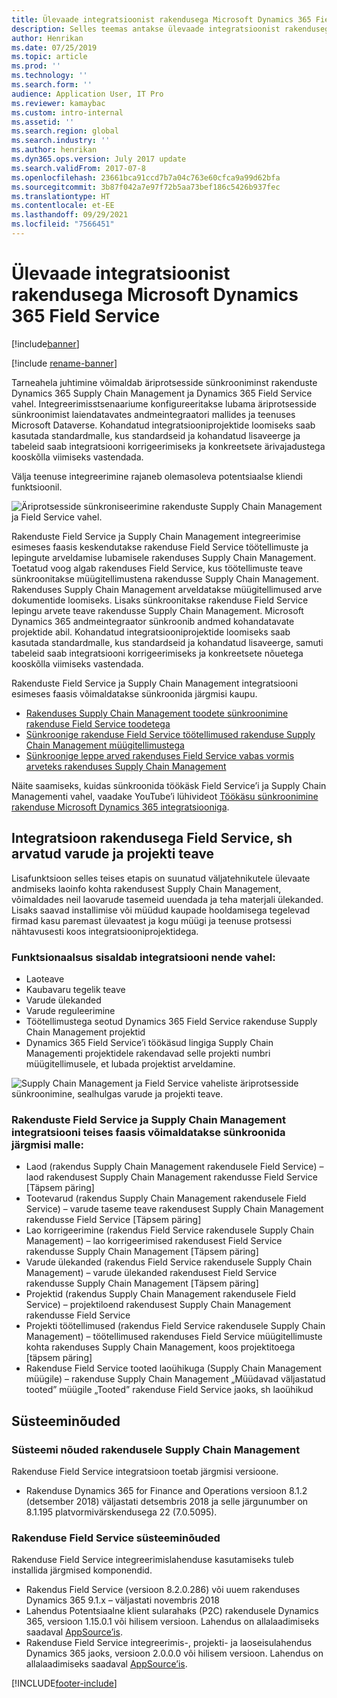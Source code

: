 ```yaml
---
title: Ülevaade integratsioonist rakendusega Microsoft Dynamics 365 Field Service
description: Selles teemas antakse ülevaade integratsioonist rakendusega Microsoft Dynamics 365 Field Service.
author: Henrikan
ms.date: 07/25/2019
ms.topic: article
ms.prod: ''
ms.technology: ''
ms.search.form: ''
audience: Application User, IT Pro
ms.reviewer: kamaybac
ms.custom: intro-internal
ms.assetid: ''
ms.search.region: global
ms.search.industry: ''
ms.author: henrikan
ms.dyn365.ops.version: July 2017 update
ms.search.validFrom: 2017-07-8
ms.openlocfilehash: 23661bca91ccd7b7a04c763e60cfca9a99d62bfa
ms.sourcegitcommit: 3b87f042a7e97f72b5aa73bef186c5426b937fec
ms.translationtype: HT
ms.contentlocale: et-EE
ms.lasthandoff: 09/29/2021
ms.locfileid: "7566451"
---
```

# <a name="integration-with-microsoft-dynamics-365-field-service-overview"></a>Ülevaade integratsioonist rakendusega Microsoft Dynamics 365 Field Service

[!include[banner](../includes/banner.md)]

[!include [rename-banner](~/includes/cc-data-platform-banner.md)]

Tarneahela juhtimine võimaldab äriprotsesside sünkrooniminst rakenduste Dynamics 365 Supply Chain Management ja Dynamics 365 Field Service vahel. Integreerimisstsenaariume konfigureeritakse lubama äriprotsesside sünkroonimist laiendatavates andmeintegraatori mallides ja teenuses Microsoft Dataverse.
Kohandatud integratsiooniprojektide loomiseks saab kasutada standardmalle, kus standardseid ja kohandatud lisaveerge ja tabeleid saab integratsiooni korrigeerimiseks ja konkreetsete ärivajadustega kooskõlla viimiseks vastendada. 

Välja teenuse integreerimine rajaneb olemasoleva potentsiaalse kliendi funktsioonil.

![Äriprotsesside sünkroniseerimine rakenduste Supply Chain Management ja Field Service vahel.](./media/field-service-integration.png)

Rakenduste Field Service ja Supply Chain Management integreerimise esimeses faasis keskendutakse rakenduse Field Service töötellimuste ja lepingute arveldamise lubamisele rakenduses Supply Chain Management. Toetatud voog algab rakenduses Field Service, kus töötellimuste teave sünkroonitakse müügitellimustena rakendusse Supply Chain Management. Rakenduses Supply Chain Management arveldatakse müügitellimused arve dokumentide loomiseks. Lisaks sünkroonitakse rakenduse Field Service lepingu arvete teave rakendusse Supply Chain Management. Microsoft Dynamics 365 andmeintegraator sünkroonib andmed kohandatavate projektide abil. Kohandatud integratsiooniprojektide loomiseks saab kasutada standardmalle, kus standardseid ja kohandatud lisaveerge, samuti tabeleid saab integratsiooni korrigeerimiseks ja konkreetsete nõuetega kooskõlla viimiseks vastendada.

Rakenduste Field Service ja Supply Chain Management integratsiooni esimeses faasis võimaldatakse sünkroonida järgmisi kaupu.

- [Rakenduses Supply Chain Management toodete sünkroonimine rakenduse Field Service toodetega](field-service-product.md)
- [Sünkroonige rakenduse Field Service töötellimused rakenduse Supply Chain Management müügitellimustega](field-service-work-order.md)
- [Sünkroonige leppe arved rakenduses Field Service vabas vormis arveteks rakenduses Supply Chain Management](field-service-invoice.md)

Näite saamiseks, kuidas sünkroonida töökäsk Field Service’i ja Supply Chain Managementi vahel, vaadake YouTube’i lühivideot [Töökäsu sünkroonimine rakenduse Microsoft Dynamics 365 integratsiooniga](https://www.youtube.com/watch?v=46ylO7raZAo).

## <a name="integration-with-field-service-including-inventory-and-project-information"></a>Integratsioon rakendusega Field Service, sh arvatud varude ja projekti teave

Lisafunktsioon selles teises etapis on suunatud väljatehnikutele ülevaate andmiseks laoinfo kohta rakendusest Supply Chain Management, võimaldades neil laovarude tasemeid uuendada ja teha materjali ülekanded. Lisaks saavad installimise või müüdud kaupade hooldamisega tegelevad firmad kasu paremast ülevaatest ja kogu müügi ja teenuse protsessi nähtavusesti koos integratsiooniprojektidega.

### <a name="functionality-includes-integration-of"></a>Funktsionaalsus sisaldab integratsiooni nende vahel:
- Laoteave
- Kaubavaru tegelik teave
- Varude ülekanded
- Varude reguleerimine
- Töötellimustega seotud Dynamics 365 Field Service rakenduse Supply Chain Management projektid
- Dynamics 365 Field Service’i töökäsud lingiga Supply Chain Managementi projektidele rakendavad selle projekti numbri müügitellimusele, et lubada projektist arveldamine. 

![Supply Chain Management ja Field Service vaheliste äriprotsesside sünkroonimine, sealhulgas varude ja projekti teave.](./media/FSv2overview.png)

### <a name="the-second-phase-of-the-integration-between-field-service-and-supply-chain-management-enables-synchronization-with-the-following-templates"></a>Rakenduste Field Service ja Supply Chain Management integratsiooni teises faasis võimaldatakse sünkroonida järgmisi malle:
- Laod (rakendus Supply Chain Management rakendusele Field Service) – laod rakendusest Supply Chain Management rakendusse Field Service [Täpsem päring] 
- Tootevarud (rakendus Supply Chain Management rakendusele Field Service) – varude taseme teave rakendusest Supply Chain Management rakendusse Field Service [Täpsem päring] 
- Lao korrigeerimine (rakendus Field Service rakendusele Supply Chain Management) – lao korrigeerimised rakendusest Field Service rakendusse Supply Chain Management [Täpsem päring] 
- Varude ülekanded (rakendus Field Service rakendusele Supply Chain Management) – varude ülekanded rakendusest Field Service rakendusse Supply Chain Management [Täpsem päring] 
- Projektid (rakendus Supply Chain Management rakendusele Field Service) – projektiloend rakendusest Supply Chain Management rakendusse Field Service 
- Projekti töötellimused (rakendus Field Service rakendusele Supply Chain Management) – töötellimused rakenduses Field Service müügitellimuste kohta rakenduses Supply Chain Management, koos projektitoega [täpsem päring] 
- Rakenduse Field Service tooted laoühikuga (Supply Chain Management müügile) – rakenduse Supply Chain Management „Müüdavad väljastatud tooted” müügile „Tooted” rakenduse Field Service jaoks, sh laoühikud 

## <a name="system-requirements"></a>Süsteeminõuded

### <a name="system-requirements-for-supply-chain-management"></a>Süsteemi nõuded rakendusele Supply Chain Management
Rakenduse Field Service integratsioon toetab järgmisi versioone.

- Rakenduse Dynamics 365 for Finance and Operations versioon 8.1.2 (detsember 2018) väljastati detsembris 2018 ja selle järgunumber on 8.1.195 platvormivärskendusega 22 (7.0.5095). 

### <a name="system-requirements-for-field-service"></a>Rakenduse Field Service süsteeminõuded
Rakenduse Field Service integreerimislahenduse kasutamiseks tuleb installida järgmised komponendid.

- Rakendus Field Service (versioon 8.2.0.286) või uuem rakenduses Dynamics 365 9.1.x – väljastati novembris 2018
- Lahendus Potentsiaalne klient sularahaks (P2C) rakendusele Dynamics 365, versioon 1.15.0.1 või hilisem versioon. Lahendus on allalaadimiseks saadaval [AppSource’is](https://appsource.microsoft.com/product/dynamics-365/mscrm.c7a48b40-eed3-4d67-93ba-f2364281feb3).
- Rakenduse Field Service integreerimis-, projekti- ja laoseisulahendus Dynamics 365 jaoks, versioon 2.0.0.0 või hilisem versioon. Lahendus on allalaadimiseks saadaval [AppSource’is](https://appsource.microsoft.com/product/dynamics-365/mscrm.p2cfieldserviceintegrationv2).


[!INCLUDE[footer-include](../../includes/footer-banner.md)]